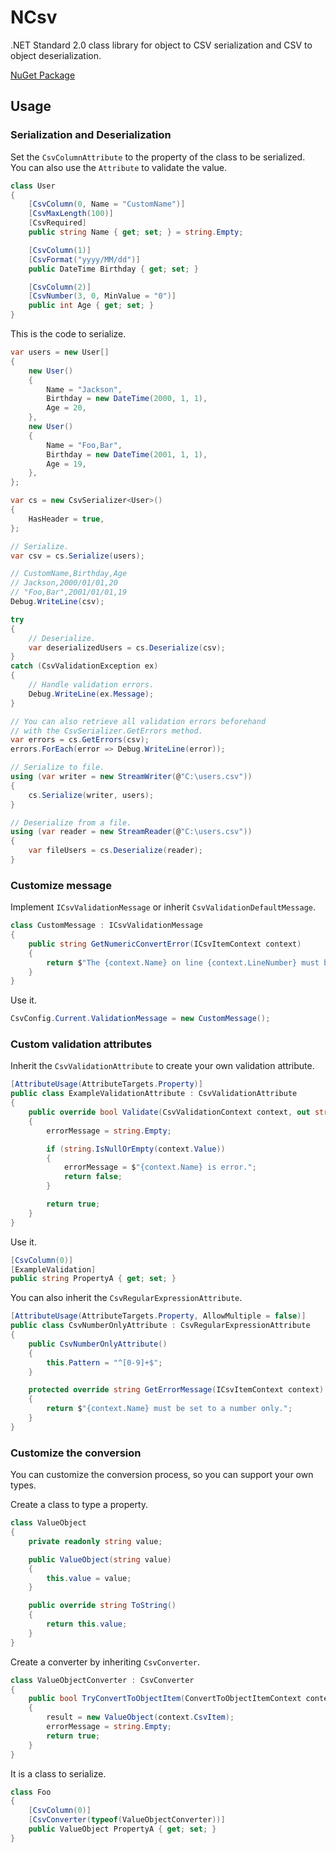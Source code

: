 # NCsv

.NET Standard 2.0 class library for object to CSV serialization and CSV to object deserialization.

[NuGet Package](https://www.nuget.org/packages/NCsv/)

## Usage

### Serialization and Deserialization

Set the `CsvColumnAttribute` to the property of the class to be serialized.  
You can also use the `Attribute` to validate the value.

``` c#
class User
{
    [CsvColumn(0, Name = "CustomName")]
    [CsvMaxLength(100)]
    [CsvRequired]
    public string Name { get; set; } = string.Empty;

    [CsvColumn(1)]
    [CsvFormat("yyyy/MM/dd")]
    public DateTime Birthday { get; set; }

    [CsvColumn(2)]
    [CsvNumber(3, 0, MinValue = "0")]
    public int Age { get; set; }
}
```

This is the code to serialize.

```c#
var users = new User[]
{
    new User()
    {
        Name = "Jackson",
        Birthday = new DateTime(2000, 1, 1),
        Age = 20,
    },
    new User()
    {
        Name = "Foo,Bar",
        Birthday = new DateTime(2001, 1, 1),
        Age = 19,
    },
};

var cs = new CsvSerializer<User>()
{
    HasHeader = true,
};

// Serialize.
var csv = cs.Serialize(users);

// CustomName,Birthday,Age
// Jackson,2000/01/01,20
// "Foo,Bar",2001/01/01,19
Debug.WriteLine(csv);

try
{
    // Deserialize.
    var deserializedUsers = cs.Deserialize(csv);
}
catch (CsvValidationException ex)
{
    // Handle validation errors.
    Debug.WriteLine(ex.Message);
}

// You can also retrieve all validation errors beforehand
// with the CsvSerializer.GetErrors method.
var errors = cs.GetErrors(csv);
errors.ForEach(error => Debug.WriteLine(error));

// Serialize to file.
using (var writer = new StreamWriter(@"C:\users.csv"))
{
    cs.Serialize(writer, users);
}

// Deserialize from a file.
using (var reader = new StreamReader(@"C:\users.csv"))
{
    var fileUsers = cs.Deserialize(reader);
}
```

### Customize message

Implement `ICsvValidationMessage` or inherit `CsvValidationDefaultMessage`.

```c#
class CustomMessage : ICsvValidationMessage
{
    public string GetNumericConvertError(ICsvItemContext context)
    {
        return $"The {context.Name} on line {context.LineNumber} must be set to a numeric value.";
    }
}
```

Use it.

```c#
CsvConfig.Current.ValidationMessage = new CustomMessage();
```

### Custom validation attributes

Inherit the `CsvValidationAttribute` to create your own validation attribute.

```c#
[AttributeUsage(AttributeTargets.Property)]
public class ExampleValidationAttribute : CsvValidationAttribute
{
    public override bool Validate(CsvValidationContext context, out string errorMessage)
    {
        errorMessage = string.Empty;

        if (string.IsNullOrEmpty(context.Value))
        {
            errorMessage = $"{context.Name} is error.";
            return false;
        }

        return true;
    }
}
```

Use it.

```c#
[CsvColumn(0)]
[ExampleValidation]
public string PropertyA { get; set; }
```

You can also inherit the `CsvRegularExpressionAttribute`.

```c#
[AttributeUsage(AttributeTargets.Property, AllowMultiple = false)]
public class CsvNumberOnlyAttribute : CsvRegularExpressionAttribute
{
    public CsvNumberOnlyAttribute()
    {
        this.Pattern = "^[0-9]+$";
    }

    protected override string GetErrorMessage(ICsvItemContext context)
    {
        return $"{context.Name} must be set to a number only."; 
    }
}
```

### Customize the conversion

You can customize the conversion process, so you can support your own types.

Create a class to type a property.

```c#
class ValueObject
{
    private readonly string value;

    public ValueObject(string value)
    {
        this.value = value;
    }

    public override string ToString()
    {
        return this.value;
    }
}
```

Create a converter by inheriting `CsvConverter`.

```c#
class ValueObjectConverter : CsvConverter
{
    public bool TryConvertToObjectItem(ConvertToObjectItemContext context, out object result, out string errorMessage)
    {
        result = new ValueObject(context.CsvItem);
        errorMessage = string.Empty;
        return true;
    }
}
```

It is a class to serialize.

```c#
class Foo
{
    [CsvColumn(0)]
    [CsvConverter(typeof(ValueObjectConverter))]
    public ValueObject PropertyA { get; set; }
}
```
